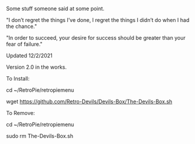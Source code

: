 Some stuff someone said at some point.

"I don’t regret the things I’ve done, I regret the things I didn’t do when I had the chance."

"In order to succeed, your desire for success should be greater than your fear of failure."

Updated 12/2/2021

Version 2.0 in the works.

To Install:

cd ~/RetroPie/retropiemenu

wget https://github.com/Retro-Devils/Devils-Box/The-Devils-Box.sh


To Remove:

cd ~/RetroPie/retropiemenu

sudo rm The-Devils-Box.sh
